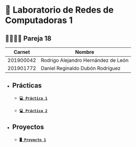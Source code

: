 # 📡 Laboratorio de Redes de Computadoras 1
## 🧑‍💻🧑‍💻 Pareja 18
| Carnet | Nombre |
| ------ | ------ |
| 201900042 | Rodrigo Alejandro Hernández de León |
| 201901772 | Daniel Reginaldo Dubón Rodríguez |

- ## Prácticas
    - #### [`💻 Práctica 1`](./Practica1/)
    - #### [`💻 Práctica 2`](./Practica2/)

- ## Proyectos
    - #### [`🖥️ Proyecto 1`](./Proyecto1/)